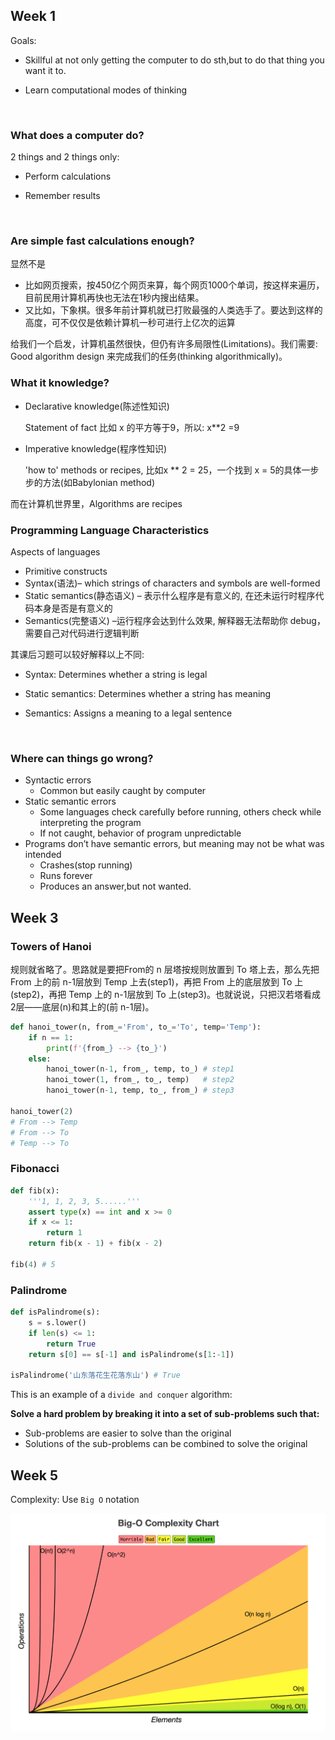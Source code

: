 ## Week 1 

Goals:

* Skillful at not only getting the computer to do sth,but to do that thing you want it to.

* Learn computational modes of thinking

  ​



### What does a computer do?

2 things and 2 things only:

* Perform calculations

* Remember results

  ​



### Are simple fast calculations enough?

显然不是

* 比如网页搜索，按450亿个网页来算，每个网页1000个单词，按这样来遍历，目前民用计算机再快也无法在1秒内搜出结果。
* 又比如，下象棋。很多年前计算机就已打败最强的人类选手了。要达到这样的高度，可不仅仅是依赖计算机一秒可进行上亿次的运算

给我们一个启发，计算机虽然很快，但仍有许多局限性(Limitations)。我们需要: Good algorithm design 来完成我们的任务(thinking algorithmically)。



### What it knowledge?

* Declarative knowledge(陈述性知识)

  Statement of fact 比如 x 的平方等于9，所以: x**2 =9

* Imperative knowledge(程序性知识)

  'how to' methods or recipes, 比如x ** 2 = 25，一个找到 x = 5的具体一步步的方法(如Babylonian method)

而在计算机世界里，Algorithms are recipes



### Programming Language Characteristics

Aspects of languages

* Primitive constructs
* Syntax(语法)– which strings of characters and symbols are well-formed
* Static semantics(静态语义) – 表示什么程序是有意义的, 在还未运行时程序代码本身是否是有意义的
* Semantics(完整语义) –运行程序会达到什么效果, 解释器无法帮助你 debug，需要自己对代码进行逻辑判断

其课后习题可以较好解释以上不同:

* Syntax: Determines whether a string is legal

* Static semantics: Determines whether a string has meaning

* Semantics: Assigns a meaning to a legal sentence

  ​

### Where can things go wrong?

* Syntactic errors
  * Common but easily caught by computer
* Static semantic errors
  * Some languages check carefully before running, others check while interpreting the program
  * If not caught, behavior of program unpredictable
* Programs don’t have semantic errors, but meaning may not be what was intended
  * Crashes(stop running)
  * Runs forever
  * Produces an answer,but not wanted.

## Week 3

### Towers of Hanoi

规则就省略了。思路就是要把From的 n 层塔按规则放置到  To 塔上去，那么先把 From 上的前 n-1层放到 Temp 上去(step1)，再把 From 上的底层放到 To 上(step2)，再把 Temp 上的 n-1层放到 To 上(step3)。也就说说，只把汉若塔看成2层——底层(n)和其上的(前 n-1层)。

```python
def hanoi_tower(n, from_='From', to_='To', temp='Temp'):
    if n == 1:
        print(f'{from_} --> {to_}')
    else:
        hanoi_tower(n-1, from_, temp, to_) # step1
        hanoi_tower(1, from_, to_, temp)   # step2
        hanoi_tower(n-1, temp, to_, from_) # step3

hanoi_tower(2)
# From --> Temp
# From --> To
# Temp --> To
```



### Fibonacci

```python
def fib(x):
    '''1, 1, 2, 3, 5......'''
    assert type(x) == int and x >= 0
    if x <= 1:
        return 1
    return fib(x - 1) + fib(x - 2)

fib(4) # 5 
```



### Palindrome

```python
def isPalindrome(s):
    s = s.lower()
    if len(s) <= 1:
        return True
    return s[0] == s[-1] and isPalindrome(s[1:-1])

isPalindrome('山东落花生花落东山') # True
```

This is an example of a `divide and conquer` algorithm:

**Solve a hard problem by breaking it into a set of sub-problems such that:**

* Sub-problems are easier to solve than the original
* Solutions of the sub-problems can be combined to solve the original



## Week 5

Complexity: Use `Big O` notation



![相关图片](./complexities.png)

